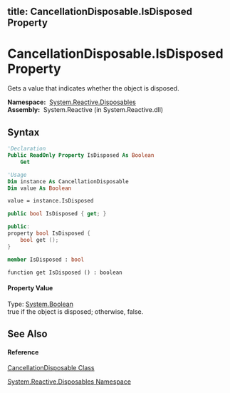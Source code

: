 title: CancellationDisposable.IsDisposed Property
---
# CancellationDisposable.IsDisposed Property

Gets a value that indicates whether the object is disposed.

**Namespace:**  [System.Reactive.Disposables](System.Reactive.Disposables/System.Reactive.Disposables)  
**Assembly:**  System.Reactive (in System.Reactive.dll)

## Syntax

```vb
'Declaration
Public ReadOnly Property IsDisposed As Boolean
    Get
```

```vb
'Usage
Dim instance As CancellationDisposable
Dim value As Boolean

value = instance.IsDisposed
```

```csharp
public bool IsDisposed { get; }
```

```c++
public:
property bool IsDisposed {
    bool get ();
}
```

```fsharp
member IsDisposed : bool
```

```jscript
function get IsDisposed () : boolean
```

#### Property Value

Type: [System.Boolean](https://msdn.microsoft.com/en-us/library/a28wyd50)  
true if the object is disposed; otherwise, false.

## See Also

#### Reference

[CancellationDisposable Class](CancellationDisposable/CancellationDisposable)

[System.Reactive.Disposables Namespace](System.Reactive.Disposables/System.Reactive.Disposables)





